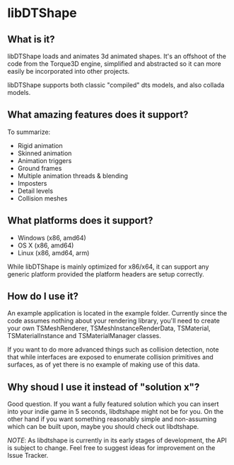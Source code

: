 # libDTShape

## What is it?

libDTShape loads and animates 3d animated shapes. It's an offshoot of the code from the Torque3D engine, simplified and abstracted so it can more easily be incorporated into other projects.

libDTShape supports both classic "compiled" dts models, and also collada models.

## What amazing features does it support?

To summarize:

* Rigid animation
* Skinned animation
* Animation triggers
* Ground frames
* Multiple animation threads & blending
* Imposters
* Detail levels
* Collision meshes

## What platforms does it support?

* Windows (x86, amd64)
* OS X (x86, amd64)
* Linux (x86, amd64, arm)

While libDTShape is mainly optimized for x86/x64, it can support any generic platform provided the platform headers are setup correctly.

## How do I use it?

An example application is located in the example folder. Currently since the code assumes nothing about your rendering library, you'll need to create your own TSMeshRenderer, TSMeshInstanceRenderData, TSMaterial, TSMaterialInstance and TSMaterialManager classes. 

If you want to do more advanced things such as collision detection, note that while interfaces are exposed to enumerate collision primitives and surfaces, as of yet there is no example of making use of this data.

## Why shoud I use it instead of "solution x"?

Good question. If you want a fully featured solution which you can insert into your indie game in 5 seconds, libdtshape might not be for you. On the other hand if you want something reasonably simple and non-assuming which can be built upon, maybe you should check out libdtshape.


*NOTE*: As libdtshape is currently in its early stages of development, the API is subject to change. Feel free to suggest ideas for improvement on the Issue Tracker.

